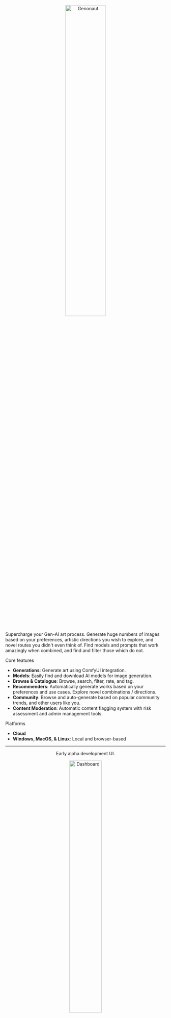 <p align="center">
  <img src="docs/assets/logo.jpeg" alt="Genonaut" width="50%" />
</p>

Supercharge your Gen-AI art process. Generate huge numbers of images based on your preferences, artistic 
directions you wish to explore, and novel routes you didn't even think of. Find models and prompts that work amazingly 
when combined, and find and filter those which do not.

Core features
- **Generations**: Generate art using ComfyUI integration.
- **Models**: Easily find and download AI models for image generation.
- **Browse & Catalogue**: Browse, search, filter, rate, and tag.
- **Recommenders**: Automatically generate works based on your preferences and use cases. Explore novel combinations / directions.
- **Community**: Browse and auto-generate based on popular community trends, and other users like you.
- **Content Moderation**: Automatic content flagging system with risk assessment and admin management tools.

Platforms
- **Cloud**
- **Windows, MacOS, & Linux**: Local and browser-based

---

<p align="center">
  Early alpha development UI.
</p>

<!-- Row 1: one image centered -->
<p align="center">
  <a href="docs/screenshots/dash.png">
    <img src="docs/screenshots/dash.png" alt="Dashboard" width="45%">
  </a>
</p>

<!-- Row 2: two images side by side -->
<table>
  <tr>
    <td align="center" width="50%">
      <a href="docs/screenshots/gens.png">
        <img src="docs/screenshots/gens.png" alt="Gens" width="95%">
      </a>
    </td>
    <td align="center" width="50%">
      <a href="docs/screenshots/settings.png">
        <img src="docs/screenshots/settings.png" alt="Settings" width="87%">
      </a>
    </td>
  </tr>
</table>

<p align="center">
  Join the <a href="https://forms.gle/2e2uC3owXLNNS4tTA">waiting list</a> to be notified for early access.
</p>
 

## Set up
### Installation
Prerequisites
  - Python 3.10+

Installation steps:
1. Create virtual environment: `virtualenv env/python_venv`, and activate it.
2. `pip install -r requirements.txt`
3. Create Postgres DB
  - Create your `.env` file (see "Environment variables" below)
  - Run: `make init` or `python -m genonaut.db.init`

### Environment variables
Configure database and API settings via environment variables:

**Setup:**
1. Copy the example environment file: `cp env/env.example .env`
2. Edit `.env` with your actual database credentials.

**Required Variables:**
- `DB_PASSWORD_ADMIN` - Admin user password (full database privileges)
- `DB_PASSWORD_RW` - Read/write user password (data operations only)  
- `DB_PASSWORD_RO` - Read-only user password (select operations only)

**Key Optional Variables:**
- `DATABASE_URL` - Complete PostgreSQL connection URL (recommended for production)
- `API_SECRET_KEY` - Secret key for JWT tokens and cryptographic operations
- `APP_ENV` - Which database to use by default (`dev`/`demo`/`test`)

For complete environment variable documentation, configuration behavior, and troubleshooting, see [Database Documentation](docs/db.md).

### Database Setup

After configuring environment variables, initialize the database:

```bash
make init          # main database
make init-demo     # demo database
make init-test     # test database (truncates & re-seeds with demo fixtures)
```

This creates the necessary database tables and schema. For detailed database documentation including schema details, JSONB usage, and troubleshooting, see [Database Documentation](docs/db.md).

## Running

### API Server

Genonaut provides a complete REST API with 77 endpoints across 6 categories (Users, Content, Interactions, Recommendations, Generation Jobs, System).

```bash
# Start API server
make api-dev                # Development database
make api-demo               # Demo database  
make api-test               # Test database
```

**Quick Access:**
- Interactive docs: `http://localhost:8001/docs`
- Health check: `http://localhost:8001/api/v1/health`

For complete API documentation, endpoint details, configuration options, and troubleshooting, see [API Documentation](docs/api.md).

### Frontend

The React frontend lives in `frontend/` and mirrors the API feature set with dashboard, content, recommendation, settings, and auth placeholder pages.

- Install deps: `cd frontend && npm install`
- Dev server: `npm run dev`
- Tests & linting: `npm run test` (all tests), `npm run test-unit` (unit only), `npm run lint`
- Make helpers: `make frontend-dev`, `make frontend-test`, `make frontend-build`

See [Frontend Overview](docs/frontend/overview.md) for architecture, commands, and testing notes.

## Celery + Redis for Async Tasks

Genonaut uses Celery with Redis for asynchronous task processing, primarily for image generation jobs via ComfyUI integration.

### Prerequisites

1. **Redis Server**: Install and start Redis
   ```bash
   # macOS
   brew install redis
   brew services start redis

   # Ubuntu/Debian
   sudo apt-get install redis-server
   sudo systemctl start redis

   # Docker
   docker run -d -p 6379:6379 redis:latest
   ```

2. **Environment Variables**: Already configured in `.env` (see env/.env for Redis URLs and namespaces)

### Running Workers

Start a Celery worker to process async tasks:

```bash
# Development environment
make celery-dev              # Start Celery worker for dev

# Demo/Test environments
make celery-demo             # Start Celery worker for demo
make celery-test             # Start Celery worker for test
```

**Typical Workflow:**
```bash
# Terminal 1: Start API server
make api-dev

# Terminal 2: Start Celery worker
make celery-dev

# Terminal 3: (Optional) Start Flower monitoring dashboard
make flower-dev              # Access at http://localhost:5555
```

### Flower Monitoring Dashboard

Monitor your Celery workers and tasks in real-time:

```bash
make flower-dev              # Development (http://localhost:5555)
make flower-demo             # Demo
make flower-test             # Test
```

Flower provides:
- Real-time task monitoring
- Worker status and statistics
- Task history and results
- Task retry and revoke capabilities

### Redis Management

Useful Redis commands for development:

```bash
# View keys in Redis
make redis-keys-dev          # List all keys in dev DB
make redis-info-dev          # Show Redis DB size

# Clear Redis data (use with caution!)
make redis-flush-dev         # Flush dev Redis DB (DB 4)
make redis-flush-demo        # Flush demo Redis DB (DB 2)
make redis-flush-test        # Flush test Redis DB (DB 3)
```

### How It Works

1. **Job Creation**: When you create a generation job via API, it's queued in Celery
2. **Worker Processing**: Celery worker picks up the job and processes it asynchronously
3. **Status Updates**: Job status is updated in the database (pending → running → completed/failed)
4. **Task ID**: Each job has a `celery_task_id` for tracking and cancellation

**Example API Usage:**
```bash
# Create a generation job (returns immediately with job_id)
curl -X POST http://localhost:8001/api/v1/generation-jobs/ \
  -H "Content-Type: application/json" \
  -d '{
    "user_id": "your-user-id",
    "job_type": "image",
    "prompt": "a beautiful sunset over mountains",
    "width": 832,
    "height": 1216
  }'

# Check job status
curl http://localhost:8001/api/v1/generation-jobs/{job_id}

# Cancel a job
curl -X POST http://localhost:8001/api/v1/generation-jobs/{job_id}/cancel
```

### Troubleshooting

**Worker won't start:**
- Ensure Redis is running: `redis-cli ping` (should return "PONG")
- Check environment variables in `.env`
- Verify Python virtual environment is activated

**Jobs stuck in pending:**
- Ensure Celery worker is running
- Check worker logs for errors
- Verify Redis connection: `redis-cli -n 4 KEYS '*'` (for dev)

**Clear stuck jobs:**
```bash
make redis-flush-dev         # Clear all Redis data for dev
```

## WebSocket Real-Time Updates

Genonaut provides WebSocket endpoints for real-time job status updates. Clients can connect to monitor generation job progress and receive instant notifications when jobs complete.

### WebSocket Endpoints

**Monitor a single job:**
```
ws://localhost:8001/ws/jobs/{job_id}
```

**Monitor multiple jobs:**
```
ws://localhost:8001/ws/jobs?job_ids=123,456,789
```

### Message Format

The WebSocket server sends JSON messages for job status updates:

```json
{
  "job_id": 123,
  "status": "started|processing|completed|failed",
  "timestamp": "2025-10-03T12:00:00Z"
}
```

**Status-specific fields:**

- `processing`: May include `"progress": 50` (percentage)
- `completed`: Includes `"content_id": 456` and `"output_paths": [...]`
- `failed`: Includes `"error": "error message"`

### Example Client Usage

**JavaScript/Browser:**
```javascript
const ws = new WebSocket('ws://localhost:8001/ws/jobs/123');

ws.onopen = () => {
  console.log('Connected to job 123');
};

ws.onmessage = (event) => {
  const update = JSON.parse(event.data);

  switch (update.status) {
    case 'started':
      console.log('Job started!');
      break;
    case 'processing':
      console.log(`Processing... ${update.progress || 0}%`);
      break;
    case 'completed':
      console.log('Completed! Content ID:', update.content_id);
      console.log('Image paths:', update.output_paths);
      break;
    case 'failed':
      console.error('Failed:', update.error);
      break;
  }
};

ws.onerror = (error) => {
  console.error('WebSocket error:', error);
};

ws.onclose = () => {
  console.log('Connection closed');
};

// Keep connection alive with ping/pong
setInterval(() => {
  if (ws.readyState === WebSocket.OPEN) {
    ws.send(JSON.stringify({ type: 'ping' }));
  }
}, 30000);
```

**Python:**
```python
import asyncio
import websockets
import json

async def monitor_job(job_id):
    uri = f"ws://localhost:8001/ws/jobs/{job_id}"

    async with websockets.connect(uri) as websocket:
        async for message in websocket:
            data = json.loads(message)
            print(f"Job {data['job_id']}: {data['status']}")

            if data['status'] == 'completed':
                print(f"Content ID: {data['content_id']}")
                break
            elif data['status'] == 'failed':
                print(f"Error: {data['error']}")
                break

# Run the monitor
asyncio.run(monitor_job(123))
```

### Connection Health

The WebSocket server supports ping/pong messages to keep connections alive:

```javascript
// Send ping
ws.send(JSON.stringify({ type: 'ping' }));

// Server responds with pong
// { "type": "pong" }
```

### Requirements

- Redis must be running for pub/sub messaging
- Celery worker must be running to publish job updates
- WebSocket connections are stateful - reconnect if disconnected

## Testing

Genonaut uses a three-tier testing approach: unit tests (no dependencies), database tests (requires DB), and API integration tests (requires web server).

### Essential Commands
```bash
# Quick testing during development
make test-unit              # Unit tests only (< 10 seconds)
make test-db                # Database tests (30-60 seconds)
make test-api               # API integration tests (2-5 minutes)

# Comprehensive testing
make test-all               # Run all test suites

# Test database setup
make init-test              # Initialize test database
make api-test               # Start API server for testing
```

For detailed testing documentation, setup requirements, troubleshooting, and best practices, see [Testing Documentation](docs/testing.md).

## Content Flagging

Genonaut includes an automatic content flagging system that detects potentially problematic content based on configurable word lists.

### Quick Setup

1. Create your flag words configuration:
   ```bash
   cp docs/flag-words.txt.example flag-words.txt
   ```

2. Edit `flag-words.txt` to add words that should trigger flagging

3. Content is automatically flagged during creation - no additional setup needed!

### Features

- **Automatic Detection**: Content is scanned when created
- **Risk Scoring**: 0-100 risk score with configurable thresholds
- **Admin API**: Full REST API for managing flagged content
- **Statistics**: Real-time metrics about flagged content
- **Bulk Operations**: Review and delete multiple items at once

### Documentation

- **Quick Start**: [5-Minute Setup Guide](docs/flagging-quickstart.md) - Get started fast!
- **Full Guide**: [Content Flagging Documentation](docs/flagging.md) - Complete API reference and examples
- **Testing**: [Testing Guide](docs/flagging-testing.md) - Test suites and manual testing checklist
- **API Reference**: See `/api/v1/admin/flagged-content` endpoints in API docs (http://localhost:8001/docs)
- **Implementation Spec**: [Technical Details](notes/issues/by_priority/low/flagging.md) - Phase-by-phase implementation notes

## Developer docs
Running tests:
`make test` or `pytest test/ -v` (`-v` optional, for verbosity)

See more: [full dev docs](docs/developer.md)

---

<p align="center">
  Join our <a href="https://forms.gle/2e2uC3owXLNNS4tTA">waiting list</a> to be notified about early access!
</p>
